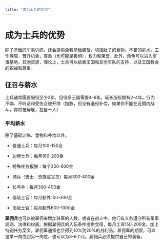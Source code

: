 ```yaml
---
title: "成为士兵的优势"
---
```

# 成为士兵的优势

除了基础的军事训练，还会提供全套基础装备，填报肚子的食物，不错的薪水，工作保障，晋升机会，尊重（也可能是畏惧），权力和荣誉。此外，角色可以进入军事基地，其他资源，理论上，士兵可以依靠王国和其他军队的支持，以及王国教会的祝福和尊重。

## 征召与薪水

士兵通常需要服役至少2年，但很多王国需要4-6年。延长服役期有2-4年。行为不端、不听话和受伤会被开除（抱歉，但没有退役补偿，如果你不能在近期内战斗，你将被解雇，独自一人）.

### 平均薪水

除了基础训练、食物和补给以外。

- 普通士兵：每月100-150金

- 边境士兵：每月160-200金

- 特殊任务报酬：每个300-600金

- 骑兵（骑士、贵族或官员）每月300-400金

- 长弓手：每月300-400金

- 低级士官：每月额外100-300金

- 高级士官：每月额外600-1000金

**雇佣兵**也可以被雇佣来增加驻军的人数，或者在战斗中。他们有义务遵守所有军事规则、法律和权威。根据雇佣兵的入伍条件提供食宿，每月工资150-200金，加上特别任务奖金。雇佣军通常也会得到10%到20%的战利品。雇佣军的期限，可以是某一岗位到另一岗位，也可以为3-6个月。雇佣兵必须提供自己的装备。
